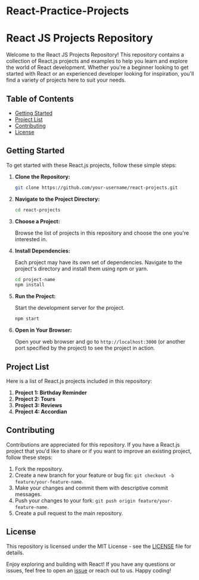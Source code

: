 # React-Practice-Projects

# React JS Projects Repository

Welcome to the React JS Projects Repository! This repository contains a collection of React.js projects and examples to help you learn and explore the world of React development. Whether you're a beginner looking to get started with React or an experienced developer looking for inspiration, you'll find a variety of projects here to suit your needs.

## Table of Contents

- [Getting Started](#getting-started)
- [Project List](#project-list)
- [Contributing](#contributing)
- [License](#license)

## Getting Started

To get started with these React.js projects, follow these simple steps:

1. **Clone the Repository:**

   ```bash
   git clone https://github.com/your-username/react-projects.git
   ```

2. **Navigate to the Project Directory:**

   ```bash
   cd react-projects
   ```

3. **Choose a Project:**

   Browse the list of projects in this repository and choose the one you're interested in.

4. **Install Dependencies:**

   Each project may have its own set of dependencies. Navigate to the project's directory and install them using npm or yarn.

   ```bash
   cd project-name
   npm install
   ```

5. **Run the Project:**

   Start the development server for the project.

   ```bash
   npm start
   ```

6. **Open in Your Browser:**

   Open your web browser and go to `http://localhost:3000` (or another port specified by the project) to see the project in action.

## Project List

Here is a list of React.js projects included in this repository:

1. **Project 1: Birthday Reminder**
2. **Project 2: Tours**
3. **Project 3: Reviews**
4. **Project 4: Accordian**   

## Contributing

Contributions are appreciated for this repository. If you have a React.js project that you'd like to share or if you want to improve an existing project, follow these steps:

1. Fork the repository.
2. Create a new branch for your feature or bug fix: `git checkout -b feature/your-feature-name`.
3. Make your changes and commit them with descriptive commit messages.
4. Push your changes to your fork: `git push origin feature/your-feature-name`.
5. Create a pull request to the main repository.

## License

This repository is licensed under the MIT License - see the [LICENSE](LICENSE) file for details.

Enjoy exploring and building with React! If you have any questions or issues, feel free to open an [issue](https://github.com/your-username/react-projects/issues) or reach out to us. Happy coding!
